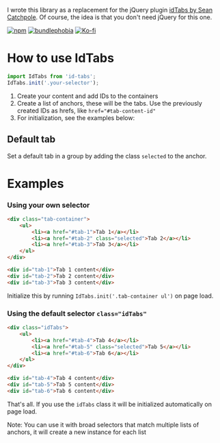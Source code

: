 I wrote this library as a replacement for the jQuery plugin [idTabs by Sean Catchpole](https://www.sunsean.com/idTabs). Of course, the idea is that you don't need jQuery for this one.

[![npm](https://img.shields.io/badge/npm-FFF?style=flat&logo=npm&logoColor=fff&color=CB3837)](https://www.npmjs.com/package/@danielvigaru/id-tabs)
[![bundlephobia](https://img.shields.io/bundlephobia/min/%40danielvigaru%2Fid-tabs?cacheSeconds=60)](https://bundlephobia.com/package/@danielvigaru/id-tabs)
[![Ko-fi](https://img.shields.io/badge/Ko--fi-FF5E5B?style=flat&logo=ko-fi&logoColor=white&color=D34F4C)](https://ko-fi.com/Y8Y1DZBZU)

# How to use IdTabs

```javascript
import IdTabs from 'id-tabs';
IdTabs.init('.your-selector');
```

1. Create your content and add IDs to the containers
2. Create a list of anchors, these will be the tabs. Use the previously created IDs as hrefs, like `href="#tab-content-id"`
3. For initialization, see the examples below:

## Default tab

Set a default tab in a group by adding the class `selected` to the anchor.

# Examples

### Using your own selector

```html
<div class="tab-container">
    <ul>
        <li><a href="#tab-1">Tab 1</a></li>
        <li><a href="#tab-2" class="selected">Tab 2</a></li>
        <li><a href="#tab-3">Tab 3</a></li>
    </ul>
</div>

<div id="tab-1">Tab 1 content</div>
<div id="tab-2">Tab 2 content</div>
<div id="tab-3">Tab 3 content</div>
```

Initialize this by running `IdTabs.init('.tab-container ul')` on page load.

### Using the default selector `class="idTabs"`

```html
<div class="idTabs">
    <ul>
        <li><a href="#tab-4">Tab 4</a></li>
        <li><a href="#tab-5" class="selected">Tab 5</a></li>
        <li><a href="#tab-6">Tab 6</a></li>
    </ul>
</div>

<div id="tab-4">Tab 4 content</div>
<div id="tab-5">Tab 5 content</div>
<div id="tab-6">Tab 6 content</div>
```

That's all. If you use the `idTabs` class it will be initialized automatically on page load.

Note: You can use it with broad selectors that match multiple lists of anchors, it will create a new instance for each list
